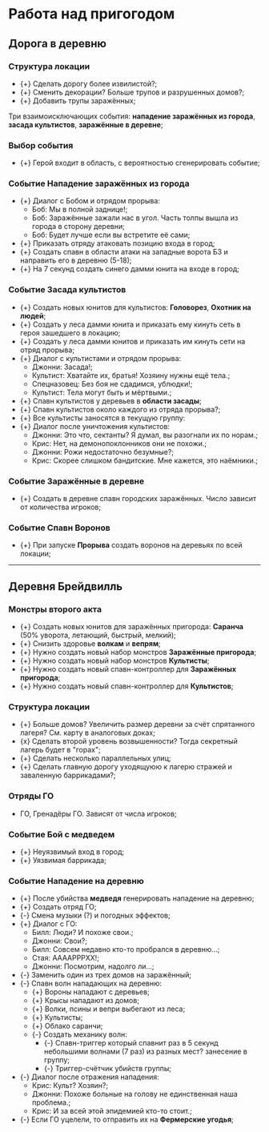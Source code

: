 # Работа над пригогодом

## Дорога в деревню

### Структура локации

* {+} Сделать дорогу более извилистой?;
* {+} Сменить декорации? Больше трупов и разрушенных домов?;
* {+} Добавить трупы заражённых;

Три взаимоисключающих события: **нападение заражённых из города**, **засада культистов**, **заражённые в деревне**;

### Выбор события

* {+} Герой входит в область, с вероятностью сгенерировать событие;

### Событие Нападение заражённых из города

* {+} Диалог с Бобом и отрядом прорыва:
   * Боб: Мы в полной заднице!;
   * Боб: Заражённые зажали нас в угол. Часть толпы вышла из города в сторону деревни;
   * Боб: Будет лучше если вы встретите её сами;
* {+} Приказать отряду атаковать позицию входа в город;
* {+} Создать спавн в области атаки на западные ворота БЗ и направить его в деревню (5-18);
* {+} На 7 секунд создать синего дамми юнита на входе в город;

### Событие Засада культистов

* {+} Создать новых юнитов для культистов: **Головорез**, **Охотник на людей**;
* {+} Создать у леса дамми юнита и приказать ему кинуть сеть в героя зашедшего в локацию;
* {+} Создать у леса дамми юнитов и приказать им кинуть сети на отряд прорыва;
* {+} Диалог с культистами и отрядом прорыва:
   * Джонни: Засада!;
   * Культист: Хватайте их, братья! Хозяину нужны ещё тела.;
   * Спецназовец: Без боя не сдадимся, ублюдки!;
   * Культист: Тела могут быть и мёртвыми.;
* {+} Спавн культистов у деревьев в **области засады**;
* {+} Спавн культистов около каждого из отряда прорыва?;
* {+} Все культисты заносятся в текущую группу:
* {+} Диалог после уничтожения культистов:
   * Джонни: Это что, сектанты? Я думал, вы разогнали их по норам.;
   * Крис: Нет, на демонопоклонников они не похожи.;
   * Джонни: Рожи недостаточно безумные?;
   * Крис: Скорее слишком бандитские. Мне кажется, это наёмники.;

### Событие Заражённые в деревне

* {+} Создать в деревне спавн городских заражённых. Число зависит от количества игроков;

### Событие Спавн Воронов

* {+} При запуске **Прорыва** создать воронов на деревьях по всей локации;

---

## Деревня Брейдвилль

### Монстры второго акта

* {+} Создать новых юнитов для заражённых пригорода: **Саранча** (50% уворота, летающий, быстрый, мелкий);
* {+} Снизить здоровье **волкам** и **вепрям**;
* {+} Нужно создать новый набор монстров **Заражённые пригорода**;
* {+} Нужно создать новый набор монстров **Культисты**;
* {+} Нужно создать новый спавн-контроллер для **Заражённых пригорода**;
* {+} Нужно создать новый спавн-контроллер для **Культистов**;

### Структура локации

* {+} Больше домов? Увеличить размер деревни за счёт спрятанного лагеря? См. карту в аналоговых доках;
* {x} Сделать второй уровень возвышенности? Тогда секретный лагерь будет в "горах";
* {+} Сделать несколько параллельных улиц;
* {+} Сделать главную дорогу уходящуюю к лагерю стражей и заваленную баррикадами?;

### Отряды ГО

* ГО, Гренадёры ГО. Зависят от числа игроков;

### Событие Бой с медведем

* {+} Неуязвимый вход в город;
* {+} Уязвимая баррикада;

### Событие Нападение на деревню

* {+} После убийства **медведя** генерировать нападение на деревню;
* {+} Создать отряд ГО;
* {-} Смена музыки (?) и погодных эффектов;
* {+} Диалог с ГО:
   * Билл: Люди? И похоже свои.;
   * Джонни: Свои?;
   * Билл: Совсем недавно кто-то пробрался в деревню...;
   * Стая: ААААРРРХХ!;
   * Джонни: Посмотрим, надолго ли...;
* {-} Заменить один из трех домов на заражённый;
* {-} Спавн волн нападающих на деревню:
   * {+} Вороны нападают с деревьев;
   * {+} Крысы нападают из домов;
   * {+} Волки, псины и вепри выбегают из леса;
   * {+} Культисты;
   * {+} Облако саранчи;
   * {-} Создать механику волн:
      * {-} Спавн-триггер который спавнит раз в 5 секунд небольшими волнами (7 раз) из разных мест? занесение в группу;
      * {-} Триггер-счётчик убийств группы;
* {-} Диалог после отражения нападения:
   * Крис: Культ? Хозяин?;
   * Джонни: Похоже больные на голову не единственная наша проблема.;
   * Крис: И за всей этой эпидемией кто-то стоит.;
* {-} Если ГО уцелели, то отправить их на **Фермерские угодья**;
